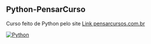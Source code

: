 ## Python-PensarCurso

Curso feito de Python pelo site
<a href="https://www.pensarcursos.com.br/" target="_blank"> Link pensarcursos.com.br</a>

[![Python](https://skillicons.dev/icons?i=py)](https://github.com/GledsonVC/Cursos/)
